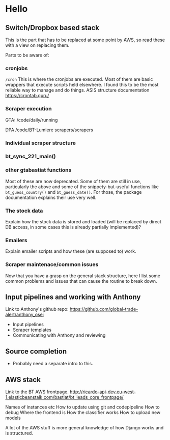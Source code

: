 # Hello

## Switch/Dropbox based stack
This is the part that has to be replaced at some point by AWS, so read these with a view on replacing them.

Parts to be aware of:
### cronjobs
`/cron`
This is where the cronjobs are executed. Most of them are basic wrappers that execute scripts held elsewhere. I found this to be the most reliable way to manage and do things.
ASIS structure documentation
https://crontab.guru/

### Scraper execution
GTA:
/code/daily/running

DPA
/code/BT-Lumiere scrapers/scrapers

### Individual scraper structure

### bt_sync_221_main()

### other gtabastiat functions
Most of these are now deprecated. Some of them are still in use, particularly the above and some of the snippety-but-useful functions like `bt_guess_country()` and `bt_guess_date()`. For those, the package documentation explains their use very well.

### The stock data
Explain how the stock data is stored and loaded (will be replaced by direct DB access, in some cases this is already partially implemented)?

### Emailers
Explain emailer scripts and how these (are supposed to) work.

### Scraper maintenace/common issues
Now that you have a grasp on the general stack structure, here I list some common problems and issues that can cause the routine to break down.

## Input pipelines and working with Anthony
Link to Anthony's github repo:
https://github.com/global-trade-alert/anthony_osei

* Input pipelines
* Scraper templates
* Communicating with Anthony and reviewing

## Source completion
* Probably need a separate intro to this.



## AWS stack
Link to the BT AWS frontpage.
http://ricardo-api-dev.eu-west-1.elasticbeanstalk.com/bastiat/bt_leads_core_frontpage/

Names of instances etc
How to update using git and codepipeline
How to debug
Where the frontend is
How the classifier works
How to upload new models

A lot of the AWS stuff is more general knowledge of how Django works and is structured.